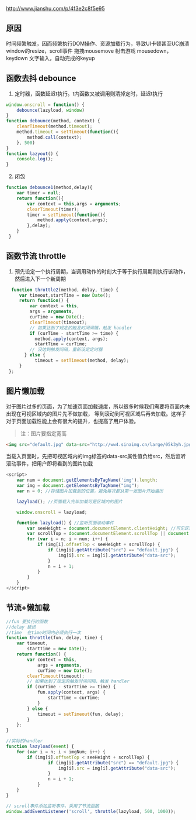 http://www.jianshu.com/p/4f3e2c8f5e95

## 原因
时间频繁触发，因而频繁执行DOM操作、资源加载行为，导致UI卡顿甚至UC崩溃
window的resize，scroll事件
拖拽mousemove
射击游戏 mousedown，keydown
文字输入，自动完成的keyup

## 函数去抖 debounce
1. 定时器，函数延迟t执行。t内函数又被调用则清掉定时，延迟t执行
```javascript
window.onscroll = function() {
    debounce(lazyload, window)
}
function debounce(method, context) {
    clearTimeout(method.timeout);
    method.timeout = setTimeout(function(){
        method.call(context);
    }, 500)
}
function lazyout() {
    console.log();
}
```

2. 闭包
```javascript
function debounce1(method,delay){
    var timer = null;
    return function(){
        var context = this,args = arguments;
        clearTimeout(timer);
        timer = setTimeout(function(){
            method.apply(context,args);
        },delay);
    }
 }
```

## 函数节流 throttle
1. 预先设定一个执行周期，当调用动作的时刻大于等于执行周期则执行该动作，然后进入下一个新周期
```javascript
  function throttle2(method, delay, time) {
     var timeout,startTime = new Date();
     return function() {
         var context = this,
         args = arguments,
         curTime = new Date();
         clearTimeout(timeout);
         // 如果达到了规定的触发时间间隔，触发 handler
         if (curTime - startTime >= time) {
           method.apply(context, args);
           startTime = curTime;
         // 没达到触发间隔，重新设定定时器
       } else {
           timeout = setTimeout(method, delay);
     }
 };
```

## 图片懒加载
对于图片过多的页面，为了加速页面加载速度，所以很多时候我们需要将页面内未出现在可视区域内的图片先不做加载， 等到滚动到可视区域后再去加载。这样子对于页面加载性能上会有很大的提升，也提高了用户体验。
>注：图片要指定宽高
```html
<img src="default.jpg" data-src="http://ww4.sinaimg.cn/large/05k3yh.jpg" />
```
当载入页面时，先把可视区域内的img标签的data-src属性值负给src，然后监听滚动事件，把用户即将看到的图片加载
```javascript
<script>
    var num = document.getElementsByTagName('img').length;
    var img = document.getElementsByTagName("img");
    var n = 0; //存储图片加载到的位置，避免每次都从第一张图片开始遍历

    lazyload(); //页面载入完毕加载可是区域内的图片

    window.onscroll = lazyload;

    function lazyload() { //监听页面滚动事件
        var seeHeight = document.documentElement.clientHeight; //可见区域高度
        var scrollTop = document.documentElement.scrollTop || document.body.scrollTop; //滚动条距离顶部高度
        for (var i = n; i < num; i++) {
            if (img[i].offsetTop < seeHeight + scrollTop) {
                if (img[i].getAttribute("src") == "default.jpg") {
                    img[i].src = img[i].getAttribute("data-src");
                }
                n = i + 1;
            }
        }
    }
</script>

```


## 节流+懒加载

```javascript
//fun 要执行的函数
//delay 延迟
//time  在time时间内必须执行一次
function throttle(fun, delay, time) {
    var timeout, 
        startTime = new Date();
    return function() {
        var context = this,
            args = arguments,
            curTime = new Date();
        clearTimeout(timeout);
        // 如果达到了规定的触发时间间隔，触发 handler
        if (curTime - startTime >= time) {
            fun.apply(context, args) {
                startTime = curTime;
            }
        } else {
            timeout = setTimeout(fun, delay);
        }
    };
}

//实际的handler
function lazyload(event) {
    for (var i = n; i < imgNum; i++) {
        if (img[i].offsetTop < seeHeight + scrollTop) {
                if (img[i].getAttribute("src") == "default.jpg") {
                    img[i].src = img[i].getAttribute("data-src");
                }
                n = i + 1;
            }
    }
}

// scroll事件添加监听事件，采用了节流函数
window.addEventListener('scroll', throttle(lazyload, 500, 1000));
```